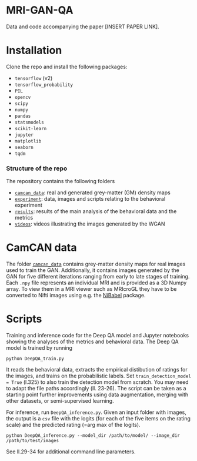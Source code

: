 # MRI-GAN-QA

Data and code accompanying the paper [INSERT PAPER LINK].

# Installation

Clone the repo and install the following packages:

- `tensorflow` (v2)
- `tensorflow_probability`
- `PIL`
- `opencv`
- `scipy`
- `numpy`
- `pandas`
- `statsmodels`
- `scikit-learn`
- `jupyter`
- `matplotlib`
- `seaborn`
- `tqdm`

### Structure of the repo

The repository contains the following folders

- [`camcan_data`](/camcan_data): real and generated grey-matter (GM) density maps 
- [`experiment`](/experiment): data, images and scripts relating to the behavioral experiment
- [`results`](/results): results of the main analysis of the behavioral data and the metrics
- [`videos`](/videos): videos illustrating the images generated by the WGAN

# CamCAN data

The folder [`camcan_data`](/camcan_data) contains grey-matter density maps for real images used to train the GAN. Additionally, it contains images generated by the GAN for five different iterations ranging from early to late stages of training. Each `.npy` file represents an individual MRI and is provided as a 3D Numpy array. To view them in a MRI viewer such as MRIcroGL they have to be converted to Nifti images using e.g. the [NiBabel](https://nipy.org/nibabel/gettingstarted.html) package.

# Scripts

Training and inference code for the Deep QA model and Jupyter notebooks showing the analyses of the metrics and behavioral data. 
The Deep QA model is trained by running 

```
python DeepQA_train.py
```

It reads the behavioral data, extracts the empirical distibution of ratings for the images, and trains on the probabilistic labels. Set `train_detection_model = True` (l.325) to also train the detection model from scratch. You may need to adapt the file paths accordingly (ll. 23-26). The script can be taken as a starting point further improvements using data augmentation, merging with other datasets, or semi-supervised learning.

For inference, run `DeepQA_inference.py`. Given an input folder with images, the output is a `csv` file with the logits (for each of the five items on the rating scale) and the predicted rating (=arg max of the logits).

```
python DeepQA_inference.py --model_dir /path/to/model/ --image_dir /path/to/test/images
```

See ll.29-34 for additional command line parameters. 



